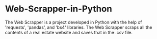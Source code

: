 # Web-Scrapper-in-Python
The Web Scrapper is a project developed in Python with the help of 'requests', 'pandas', and 'bs4' libraries. The Web Scrapper scraps all the contents of a real estate website and saves that in the .csv file.
